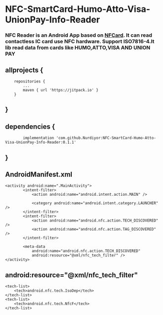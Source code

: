 # NFC-SmartCard-Humo-Atto-Visa-UnionPay-Info-Reader
### NFC Reader is an Android App based on [NFCard](https://github.com/sinpolib/nfcard). It can read contactless IC card use NFC hardware. Support ISO7816-4.It lib read data from cards like HUMO,ATTO,VISA AND UNION PAY 
## allprojects {
		repositories {
			...
			maven { url 'https://jitpack.io' }
		}
## }
  
## dependencies {
	        implementation 'com.github.Nurdiyor:NFC-SmartCard-Humo-Atto-Visa-UnionPay-Info-Reader:0.1.1'
## }

## AndroidManifest.xml
	<activity android:name=".MainActivity">
            <intent-filter>
                <action android:name="android.intent.action.MAIN" />

                <category android:name="android.intent.category.LAUNCHER" />
            </intent-filter>
            <intent-filter>
                <action android:name="android.nfc.action.TECH_DISCOVERED" />
                <action android:name="android.nfc.action.TAG_DISCOVERED" />
            </intent-filter>

            <meta-data
                android:name="android.nfc.action.TECH_DISCOVERED"
                android:resource="@xml/nfc_tech_filter" />
	</activity>
## android:resource="@xml/nfc_tech_filter"
	<tech-list>
		<tech>android.nfc.tech.IsoDep</tech>
	</tech-list>
	<tech-list>
		<tech>android.nfc.tech.NfcF</tech>
	</tech-list>
##
